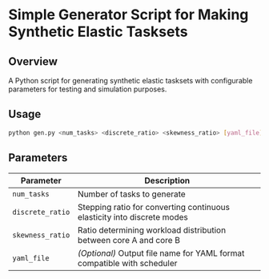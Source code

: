 # Simple Generator Script for Making Synthetic Elastic Tasksets

## Overview
A Python script for generating synthetic elastic tasksets with configurable parameters for testing and simulation purposes.

## Usage
```bash
python gen.py <num_tasks> <discrete_ratio> <skewness_ratio> [yaml_file]
```

## Parameters

| Parameter | Description |
|-----------|-------------|
| `num_tasks` | Number of tasks to generate |
| `discrete_ratio` | Stepping ratio for converting continuous elasticity into discrete modes |
| `skewness_ratio` | Ratio determining workload distribution between core A and core B |
| `yaml_file` | *(Optional)* Output file name for YAML format compatible with scheduler |
